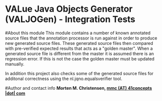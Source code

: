 VALue Java Objects Generator (VALJOGen) - Integration Tests
===========================================================

#About this module
This module contains a number of known annotated source files that the annotation processor is run against in order to produce new generated source files.
These generated source files then compared with pre-verified expected results that acts as a "golden master". When a generated source file is different from the master
it is assumed there is an regression error. If this is not the case the golden master must be updated manually.

In addition this project also checks some of the generated source files for additonal correctness using the nl.jqno.equalsverifier tool.

#Author and contact info
**Morten M. Christensen, [mmc (AT) 41concepts |dot| com](www.41concepts.com)**
